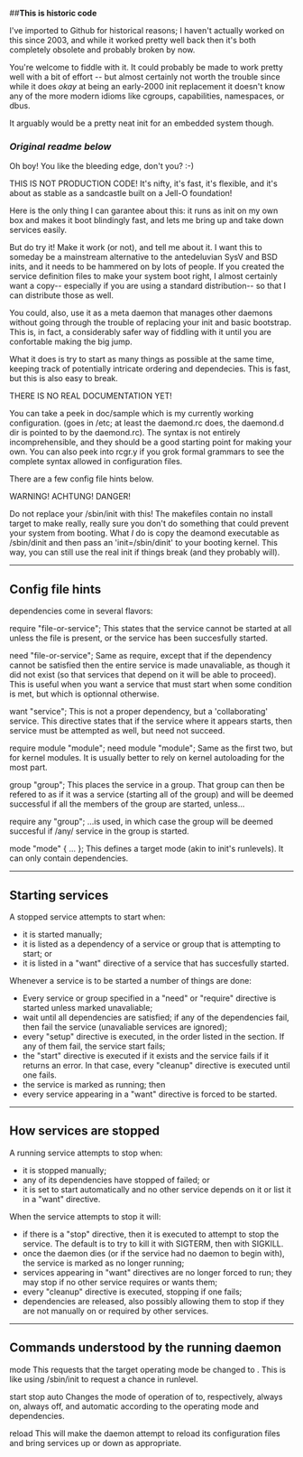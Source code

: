 ##**This is historic code**

I've imported to Github for historical reasons; I haven't actually worked
on this since 2003, and while it worked pretty well back then it's both
completely obsolete and probably broken by now.

You're welcome to fiddle with it.  It could probably be made to work
pretty well with a bit of effort -- but almost certainly not worth the
trouble since while it does _okay_ at being an early-2000 init replacement
it doesn't know any of the more modern idioms like cgroups, capabilities,
namespaces, or dbus.

It arguably would be a pretty neat init for an embedded system though.

### _Original readme below_


Oh boy!  You like the bleeding edge, don't you?  :-)

THIS IS NOT PRODUCTION CODE!  It's nifty, it's fast, it's flexible, and
it's about as stable as a sandcastle built on a Jell-O foundation!

Here is the only thing I can garantee about this: it runs as init on my own
box and makes it boot blindingly fast, and lets me bring up and take down
services easily.

But do try it!  Make it work (or not), and tell me about it.  I want this to
someday be a mainstream alternative to the antedeluvian SysV and BSD inits,
and it needs to be hammered on by lots of people.  If you created the
service definition files to make your system boot right, I almost certainly
want a copy-- especially if you are using a standard distribution-- so that
I can distribute those as well.

You could, also, use it as a meta daemon that manages other daemons without
going through the trouble of replacing your init and basic bootstrap.  This
is, in fact, a considerably safer way of fiddling with it until you are
confortable making the big jump.

What it does is try to start as many things as possible at the same time,
keeping track of potentially intricate ordering and dependecies.  This is
fast, but this is also easy to break.

THERE IS NO REAL DOCUMENTATION YET!

You can take a peek in doc/sample which is my currently working configuration.
(goes in /etc; at least the daemond.rc does, the daemond.d dir is pointed to
by the daemond.rc).  The syntax is not entirely incomprehensible, and they
should be a good starting point for making your own.  You can also peek into
rcgr.y if you grok formal grammars to see the complete syntax allowed in
configuration files.

There are a few config file hints below.

WARNING!  ACHTUNG!  DANGER!

Do not replace your /sbin/init with this!  The makefiles contain no install
target to make really, really sure you don't do something that could prevent
your system from booting.  What *I* do is copy the deamond executable as
/sbin/dinit and then pass an 'init=/sbin/dinit' to your booting kernel.  This
way, you can still use the real init if things break (and they probably will).

-------------------------------------------------------------------------------
Config file hints
-------------------------------------------------------------------------------

dependencies come in several flavors:

  require "file-or-service";
	This states that the service cannot be started at all unless the
	file is present, or the service has been succesfully started.

  need "file-or-service";
        Same as require, except that if the dependency cannot be satisfied
	then the entire service is made unavaliable, as though it did not
	exist (so that services that depend on it will be able to proceed).
	This is useful when you want a service that must start when some
	condition is met, but which is optionnal otherwise.

  want "service";
  	This is not a proper dependency, but a 'collaborating' service.  This
	directive states that if the service where it appears starts, then
	service must be attempted as well, but need not succeed.

  require module "module";
  need module "module";
        Same as the first two, but for kernel modules.  It is usually better
	to rely on kernel autoloading for the most part.

  group "group";
  	This places the service in a group.  That group can then be refered
	to as if it was a service (starting all of the group) and will be
	deemed successful if all the members of the group are started,
	unless...

  require any "group";
  	...is used, in which case the group will be deemed succesful if /any/
	service in the group is started.

  mode "mode" {	... };
	This defines a target mode (akin to init's runlevels).  It can only
	contain dependencies.

-------------------------------------------------------------------------------
Starting services
-------------------------------------------------------------------------------

A stopped service attempts to start when:

- it is started manually;
- it is listed as a dependency of a service or group that is attempting to
  start; or
- it is listed in a "want" directive of a service that has succesfully started.

Whenever a service is to be started a number of things are done:

- Every service or group specified in a "need" or "require" directive is
  started unless marked unavaliable;
- wait until all dependencies are satisfied; if any of the dependencies fail,
  then fail the service (unavaliable services are ignored);
- every "setup" directive is executed, in the order listed in the section.  If
  any of them fail, the service start fails;
- the "start" directive is executed if it exists and the service fails if
  it returns an error.  In that case, every "cleanup" directive is executed
  until one fails.
- the service is marked as running; then
- every service appearing in a "want" directive is forced to be started.

-------------------------------------------------------------------------------
How services are stopped
-------------------------------------------------------------------------------

A running service attempts to stop when:

- it is stopped manually;
- any of its dependencies have stopped of failed; or
- it is set to start automatically and no other service depends on it or list
  it in a "want" directive.

When the service attempts to stop it will:

- if there is a "stop" directive, then it is executed to attempt to stop the
  service.  The default is to try to kill it with SIGTERM, then with SIGKILL.
- once the daemon dies (or if the service had no daemon to begin with), the
  service is marked as no longer running;
- services appearing in "want" directives are no longer forced to run; they
  may stop if no other service requires or wants them;
- every "cleanup" directive is executed, stopping if one fails;
- dependencies are released, also possibly allowing them to stop if they
  are not manually on or required by other services.

-------------------------------------------------------------------------------
Commands understood by the running daemon
-------------------------------------------------------------------------------

  mode <somemode>
  	This requests that the target operating mode be changed to <somemode>.
	This is like using /sbin/init to request a chance in runlevel.

  start <service>
  stop <service>
  auto <service>
        Changes the mode of operation of <service> to, respectively, always on,
	always off, and automatic according to the operating mode and
	dependencies.

  reload
  	This will make the daemon attempt to reload its configuration files and
	bring services up or down as appropriate.

